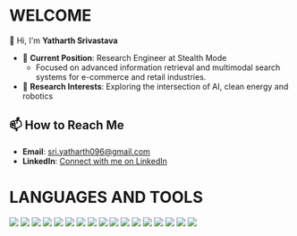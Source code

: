 
# WELCOME 
👋 Hi, I'm **Yatharth Srivastava**
- 🌱 **Current Position**: Research Engineer at Stealth Mode
  - Focused on advanced information retrieval and multimodal search systems for e-commerce and retail industries.
- 🤖 **Research Interests**: Exploring the intersection of AI, clean energy and robotics

## 📫 How to Reach Me
- **Email**: [sri.yatharth096@gmail.com](mailto:sri.yatharth096@gmail.com)
- **LinkedIn**: [Connect with me on LinkedIn](https://www.linkedin.com/in/yatharth-sri007/)

# LANGUAGES AND TOOLS
![](https://img.shields.io/badge/Code-Python-blue)
![](https://img.shields.io/badge/Code-C++-blue)
![](https://img.shields.io/badge/Framework-PyTorch-red)
![](https://img.shields.io/badge/Framework-OpenCV-lightgrey)
![](https://img.shields.io/badge/Framework-TensorFlow-orange)
![](https://img.shields.io/badge/Framework-FastAPI-green)
![](https://img.shields.io/badge/Tools-Docker-blue)
![](https://img.shields.io/badge/Cloud-AWS-orange)
![](https://img.shields.io/badge/Cloud-GCP-blue)
![](https://img.shields.io/badge/Tools-Elastic_Search-yellowgreen)
![](https://img.shields.io/badge/Database-MongoDB-green)
![](https://img.shields.io/badge/Database-Redis-red)
![](https://img.shields.io/badge/Database-MySQL-blue)
![](https://img.shields.io/badge/Database-BigQuery-blue)
![](https://img.shields.io/badge/Tools-ROS-red)
![](https://img.shields.io/badge/Tools-GAZEBO-orange)
![](https://img.shields.io/badge/Tools-MATLAB-orange)


